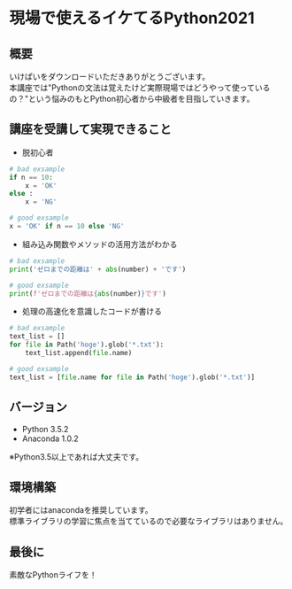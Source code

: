 # 現場で使えるイケてるPython2021
## 概要
いけぱいをダウンロードいただきありがとうございます。\
本講座では"Pythonの文法は覚えたけど実際現場ではどうやって使っているの？"という悩みのもとPython初心者から中級者を目指していきます。

## 講座を受講して実現できること

* 脱初心者
```Python
# bad exsample
if n == 10:
    x = 'OK'
else :
    x = 'NG'

# good exsample
x = 'OK' if n == 10 else 'NG'
```
* 組み込み関数やメソッドの活用方法がわかる
```Python
# bad exsample
print('ゼロまでの距離は' + abs(number) + 'です')

# good exsample
print(f'ゼロまでの距離は{abs(number)}です')
```
* 処理の高速化を意識したコードが書ける

```Python
# bad exsample
text_list = []
for file in Path('hoge').glob('*.txt'):
    text_list.append(file.name)

# good exsample
text_list = [file.name for file in Path('hoge').glob('*.txt')]
```

## バージョン

* Python 3.5.2
* Anaconda 1.0.2

※Python3.5以上であれば大丈夫です。

## 環境構築

初学者にはanacondaを推奨しています。\
標準ライブラリの学習に焦点を当てているので必要なライブラリはありません。

## 最後に
素敵なPythonライフを！